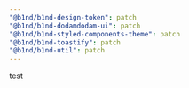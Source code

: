 ```yaml
---
"@b1nd/b1nd-design-token": patch
"@b1nd/b1nd-dodamdodam-ui": patch
"@b1nd/b1nd-styled-components-theme": patch
"@b1nd/b1nd-toastify": patch
"@b1nd/b1nd-util": patch
---
```


test
